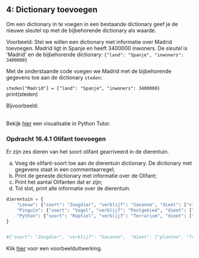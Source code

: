 
<!--H16_toevoegen-->

## 4: Dictionary toevoegen

Om een dictionary in te voegen in een bestaande dictionary geef je de nieuwe sleutel op met de bijbehorende dictionary als waarde.

Voorbeeld: Stel we willen een dictionary met informatie over Madrid toevoegen. Madrid ligt in Spanje en heeft 3400000 inwoners. 
De *sleutel* is 'Madrid' en de bijbehorende dictionary: <code>{"land": "Spanje", "inwoners": 3400000} </code>

Met de onderstaande code voegen we Madrid met de bijbehorende gegevens toe aan de dictionary <code>steden</code>:


<code>steden["Madrid"] =  {"land": "Spanje", "inwoners": 3400000} </code>
print(steden)


Bijvoorbeeld:<br><br> 

<p>Bekijk 
<a href="
https://pythontutor.com/render.html#code=steden%20%3D%20%7B%0A%20%20%20%20%22Amsterdam%22%3A%7B%22land%22%3A%20%22Nederland%22,%20%22inwoners%22%3A%20921000%7D,%0A%20%20%20%20%22Parijs%22%3A%20%7B%22land%22%3A%20%22Frankrijk%22,%20%22inwoners%22%3A%202148000%7D,%0A%20%20%20%20%22Berlijn%22%3A%20%7B%22land%22%3A%20%22Duitsland%22,%20%22inwoners%22%3A%203769000%7D%0A%7D%0A%0Asteden%5B%22Madrid%22%5D%20%3D%20%20%7B%22land%22%3A%20%22Spanje%22,%20%22inwoners%22%3A%203400000%7D&cumulative=false&curInstr=4&heapPrimitives=nevernest&mode=display&origin=opt-frontend.js&py=311&rawInputLstJSON=%5B%5D&textReferences=false">hier</a> een visualisatie in Python Tutor.</p>
<!-- Druk op <i>Next</i> in de onderstaande visualisatie om te zien hoe de dictionary met gegevens over Madrid wordt toegevoegd aan de <code>steden</code> dictionary.-->

<!--<iframe width="1000" height="600" frameborder="0" src="https://pythontutor.com/iframe-embed.html#code=steden%20%3D%20%7B%0A%20%20%20%20%22Amsterdam%22%3A%7B%22land%22%3A%20%22Nederland%22,%20%22inwoners%22%3A%20921000%7D,%0A%20%20%20%20%22Parijs%22%3A%20%7B%22land%22%3A%20%22Frankrijk%22,%20%22inwoners%22%3A%202148000%7D,%0A%20%20%20%20%22Berlijn%22%3A%20%7B%22land%22%3A%20%22Duitsland%22,%20%22inwoners%22%3A%203769000%7D%0A%7D%0A%0Asteden%5B%22Madrid%22%5D%20%3D%20%20%7B%22land%22%3A%20%22Spanje%22,%20%22inwoners%22%3A%203400000%7D&codeDivHeight=400&codeDivWidth=350&cumulative=false&curInstr=4&heapPrimitives=nevernest&origin=opt-frontend.js&py=311&rawInputLstJSON=%5B%5D&textReferences=false"> </iframe> -->







### Opdracht 16.4.1 Olifant toevoegen

<p>Er zijn zes dieren van het soort olifant gearriveerd in de dierentuin. </p>
<ol type="a">
<li>Voeg de olifant-soort toe aan de dierentuin dictionary. De dictionary met gegevens staat in een commentaarregel;
<li>Print de geneste dictionary met informatie over de Olifant;
<li>Print het aantal Olifanten dat er zijn;
<li>Tot slot, print alle informatie over de dierentuin.
</ol>

```python
dierentuin = {
    "Leeuw": {"soort": "Zoogdier", "verblijf": "Savanne", "dieet": ["vlees"], "aantal": 2},
    "Pinguïn": {"soort": "Vogel", "verblijf": "Poolgebied", "dieet": ["vis", "kril"], "aantal": 15},
    "Python": {"soort": "Reptiel", "verblijf": "Terrarium", "dieet": ["muizen", "ratten"], "aantal": 3}
}


#{"soort": "Zoogdier", "verblijf": "Savanne",  "dieet": ["planten", "fruit", "bladeren"], "aantal": 6}


```

<p>Klik <a href="https://rweeda.github.io/PythonIA/docs/IA_H15_oplossingen.html#opgave1641">hier</a> voor een voorbeelduitwerking.</p>

<!-- ANTWOORD
#a: Voeg olifant toe
dierentuin["Olifant"] = {"soort": "Zoogdier", "verblijf": "Savanne",  "dieet": ["planten", "fruit", "bladeren"],
        "aantal": 6}

#b: Print de geneste dictionary met informatie over de Olifant;
print(dierentuin["Olifant"])

#c: Print het aantal Olifanten dat er zijn;
print(dierentuin["Olifant"]["aantal"])

#d: Print alle informatie over het dierentuin.
print(dierentuin)
-->


